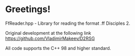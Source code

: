 # Greetings!

FfReader.hpp - Library for reading the format .ff Disciples 2.

Original development at the following link https://github.com/VladimirMakeev/D2RSG

All code supports the C++ 98 and higher standard.